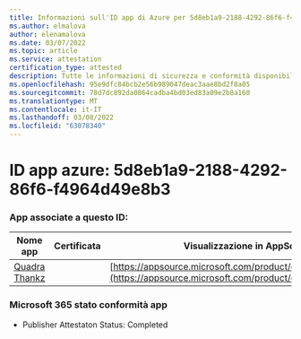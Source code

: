 ```yaml
---
title: Informazioni sull'ID app di Azure per 5d8eb1a9-2188-4292-86f6-f4964d49e8b3
ms.author: elmalova
author: elenamalova
ms.date: 03/07/2022
ms.topic: article
ms.service: attestation
certification_type: attested
description: Tutte le informazioni di sicurezza e conformità disponibili per 5d8eb1a9-2188-4292-86f6-f4964d49e8b3.
ms.openlocfilehash: 95e9dfc84bcb2e56b989047deac3aae8bd2f8a05
ms.sourcegitcommit: 78d7dc892da0864cadba4bd03ed83a09e2b8a160
ms.translationtype: MT
ms.contentlocale: it-IT
ms.lasthandoff: 03/08/2022
ms.locfileid: "63078340"
---
```

# <a name="azure-app-id-5d8eb1a9-2188-4292-86f6-f4964d49e8b3"></a>ID app azure: 5d8eb1a9-2188-4292-86f6-f4964d49e8b3


### <a name="apps-associated-with-this-id"></a>App associate a questo ID:
| **Nome app** | **Certificata** | **Visualizzazione in AppSource** |
|--------------|---------------|-----------------------|
| [Quadra Thankz](https://docs.microsoft.com/microsoft-365-app-certification/forward/WA200003671) |  | [https://appsource.microsoft.com/product/office/WA200003671](https://appsource.microsoft.com/product/office/WA200003671) |

### <a name="microsoft-365-app-compliance-status"></a>Microsoft 365 stato conformità app
- Publisher Attestaton Status: Completed
